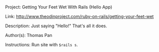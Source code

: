 Project: Getting Your Feet Wet With Rails (Hello App)

Link: http://www.theodinproject.com/ruby-on-rails/getting-your-feet-wet

Description: Just saying "Hello!" That's all it does. 

Author(s): Thomas Pan

Instructions: Run site with `$rails s`. 

